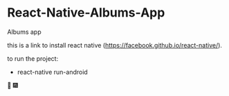 # React-Native-Albums-App
Albums app


this is a link to install react native (https://facebook.github.io/react-native/).

to run the project:
- react-native run-android

:tada: :fireworks:

